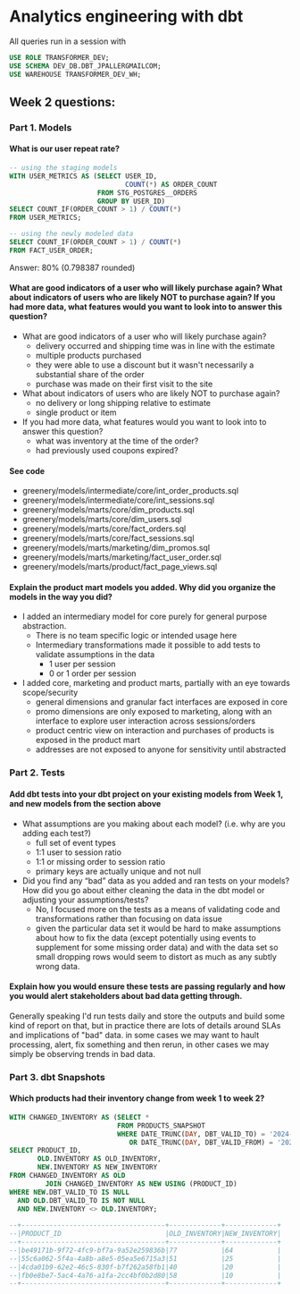# Analytics engineering with dbt


All queries run in a session with
``` sql
USE ROLE TRANSFORMER_DEV;
USE SCHEMA DEV_DB.DBT_JPALLERGMAILCOM;
USE WAREHOUSE TRANSFORMER_DEV_WH;
```

## Week 2 questions:

### Part 1. Models
#### What is our user repeat rate?
``` sql
-- using the staging models
WITH USER_METRICS AS (SELECT USER_ID,
                             COUNT(*) AS ORDER_COUNT
                      FROM STG_POSTGRES__ORDERS
                      GROUP BY USER_ID)
SELECT COUNT_IF(ORDER_COUNT > 1) / COUNT(*)
FROM USER_METRICS;

-- using the newly modeled data
SELECT COUNT_IF(ORDER_COUNT > 1) / COUNT(*)
FROM FACT_USER_ORDER;
```
Answer: 80% (0.798387 rounded)

#### What are good indicators of a user who will likely purchase again? What about indicators of users who are likely NOT to purchase again? If you had more data, what features would you want to look into to answer this question?
* What are good indicators of a user who will likely purchase again? 
  * delivery occurred and shipping time was in line with the estimate
  * multiple products purchased
  * they were able to use a discount but it wasn't necessarily a substantial share of the order
  * purchase was made on their first visit to the site
* What about indicators of users who are likely NOT to purchase again?
  * no delivery or long shipping relative to estimate 
  * single product or item
* If you had more data, what features would you want to look into to answer this question?
  * what was inventory at the time of the order?
  * had previously used coupons expired?

#### See code
* greenery/models/intermediate/core/int_order_products.sql
* greenery/models/intermediate/core/int_sessions.sql
* greenery/models/marts/core/dim_products.sql
* greenery/models/marts/core/dim_users.sql
* greenery/models/marts/core/fact_orders.sql
* greenery/models/marts/core/fact_sessions.sql
* greenery/models/marts/marketing/dim_promos.sql
* greenery/models/marts/marketing/fact_user_order.sql
* greenery/models/marts/product/fact_page_views.sql

#### Explain the product mart models you added. Why did you organize the models in the way you did?

 * I added an intermediary model for core purely for general purpose abstraction. 
   * There is no team specific logic or intended usage here
   * Intermediary transformations made it possible to add tests to validate assumptions in the data
     * 1 user per session
     * 0 or 1 order per session
 * I added core, marketing and product marts, partially with an eye towards scope/security
   * general dimensions and granular fact interfaces are exposed in core
   * promo dimensions are only exposed to marketing, along with an interface to explore user interaction across sessions/orders
   * product centric view on interaction and purchases of products is exposed in the product mart
   * addresses are not exposed to anyone for sensitivity until abstracted

### Part 2. Tests
#### Add dbt tests into your dbt project on your existing models from Week 1, and new models from the section above
* What assumptions are you making about each model? (i.e. why are you adding each test?)
  * full set of event types
  * 1:1 user to session ratio
  * 1:1 or missing order to session ratio
  * primary keys are actually unique and not null
* Did you find any “bad” data as you added and ran tests on your models? How did you go about either cleaning the data in the dbt model or adjusting your assumptions/tests?
  * No, I focused more on the tests as a means of validating code and transformations rather than focusing on data issue
  * given the particular data set it would be hard to make assumptions about how to fix the data (except potentially using events to supplement for some missing order data) and with the data set so small dropping rows would seem to distort as much as any subtly wrong data.

#### Explain how you would ensure these tests are passing regularly and how you would alert stakeholders about bad data getting through.
Generally speaking I'd run tests daily and store the outputs and build some kind of report on that, but in practice there are lots of details around SLAs and implications of "bad" data. in some cases we may want to hault processing, alert, fix something and then rerun, in other cases we may simply be observing trends in bad data.

### Part 3. dbt Snapshots
#### Which products had their inventory change from week 1 to week 2? 
``` sql
WITH CHANGED_INVENTORY AS (SELECT *
                           FROM PRODUCTS_SNAPSHOT
                           WHERE DATE_TRUNC(DAY, DBT_VALID_TO) = '2024-3-31'
                              OR DATE_TRUNC(DAY, DBT_VALID_FROM) = '2024-3-31')
SELECT PRODUCT_ID,
       OLD.INVENTORY AS OLD_INVENTORY,
       NEW.INVENTORY AS NEW_INVENTORY
FROM CHANGED_INVENTORY AS OLD
         JOIN CHANGED_INVENTORY AS NEW USING (PRODUCT_ID)
WHERE NEW.DBT_VALID_TO IS NULL
  AND OLD.DBT_VALID_TO IS NOT NULL
  AND NEW.INVENTORY <> OLD.INVENTORY;
  
--+------------------------------------+-------------+-------------+
--|PRODUCT_ID                          |OLD_INVENTORY|NEW_INVENTORY|
--+------------------------------------+-------------+-------------+
--|be49171b-9f72-4fc9-bf7a-9a52e259836b|77           |64           |
--|55c6a062-5f4a-4a8b-a8e5-05ea5e6715a3|51           |25           |
--|4cda01b9-62e2-46c5-830f-b7f262a58fb1|40           |20           |
--|fb0e8be7-5ac4-4a76-a1fa-2cc4bf0b2d80|58           |10           |
--+------------------------------------+-------------+-------------+
```
